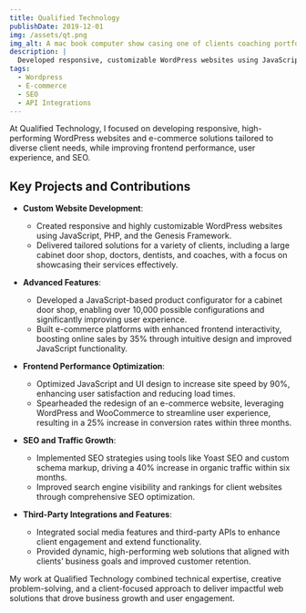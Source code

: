 ```yaml
---
title: Qualified Technology
publishDate: 2019-12-01
img: /assets/qt.png
img_alt: A mac book computer show casing one of clients coaching portfolios.
description: |
  Developed responsive, customizable WordPress websites using JavaScript, PHP, and the Genesis Framework.
tags:
  - Wordpress
  - E-commerce
  - SEO
  - API Integrations
---
```

At Qualified Technology, I focused on developing responsive, high-performing WordPress websites and e-commerce solutions tailored to diverse client needs, while improving frontend performance, user experience, and SEO.

## Key Projects and Contributions

- **Custom Website Development**:
    - Created responsive and highly customizable WordPress websites using JavaScript, PHP, and the Genesis Framework.
    - Delivered tailored solutions for a variety of clients, including a large cabinet door shop, doctors, dentists, and coaches, with a focus on showcasing their services effectively.

- **Advanced Features**:
    - Developed a JavaScript-based product configurator for a cabinet door shop, enabling over 10,000 possible configurations and significantly improving user experience.
    - Built e-commerce platforms with enhanced frontend interactivity, boosting online sales by 35% through intuitive design and improved JavaScript functionality.

- **Frontend Performance Optimization**:
    - Optimized JavaScript and UI design to increase site speed by 90%, enhancing user satisfaction and reducing load times.
    - Spearheaded the redesign of an e-commerce website, leveraging WordPress and WooCommerce to streamline user experience, resulting in a 25% increase in conversion rates within three months.

- **SEO and Traffic Growth**:
    - Implemented SEO strategies using tools like Yoast SEO and custom schema markup, driving a 40% increase in organic traffic within six months.
    - Improved search engine visibility and rankings for client websites through comprehensive SEO optimization.

- **Third-Party Integrations and Features**:
    - Integrated social media features and third-party APIs to enhance client engagement and extend functionality.
    - Provided dynamic, high-performing web solutions that aligned with clients’ business goals and improved customer retention.

My work at Qualified Technology combined technical expertise, creative problem-solving, and a client-focused approach to deliver impactful web solutions that drove business growth and user engagement.
